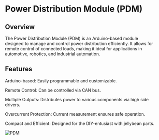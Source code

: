 # Power Distribution Module (PDM)

## Overview

The Power Distribution Module (PDM) is an Arduino-based module designed to manage and control power distribution efficiently. It allows for remote control of connected loads, making it ideal for applications in automotive, robotics, and industrial automation.

## Features

Arduino-based: Easily programmable and customizable.

Remote Control: Can be controlled via CAN bus.

Multiple Outputs: Distributes power to various components via high side drivers.

Overcurrent Protection: Current measurement ensures safe operation.

Compact and Efficient: Designed for the DIY-entusiast with jellybean parts.

![PDM](https://github.com/user-attachments/assets/044d9745-2c29-41c3-9a3b-81cb4a73fb43)
